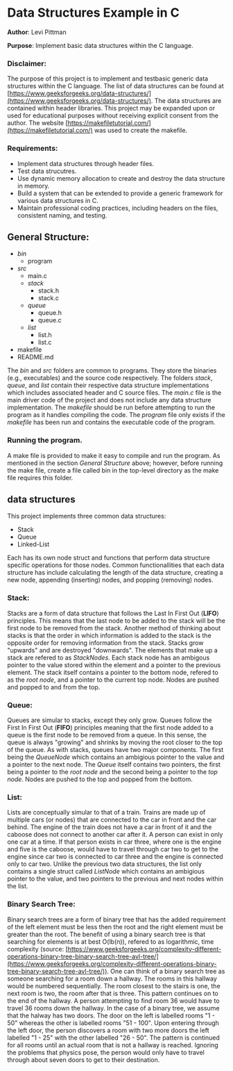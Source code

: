 # Data Structures Example in C

**Author**: Levi Pittman

**Purpose**: Implement basic data structures within the C language.

### Disclaimer:

The purpose of this project is to implement and testbasic generic data structures within the C language. The list of data
structures can be found at [https://www.geeksforgeeks.org/data-structures/](https://www.geeksforgeeks.org/data-structures/). The
data structures are contained within header libraries. This project may be expanded upon or used for educational purposes without
receiving explicit consent from the author. The website [https://makefiletutorial.com/](https://makefiletutorial.com/) was used to 
create the makefile.

### Requirements:
* Implement data structures through header files.
* Test data strucutres.
* Use dynamic memory allocation to create and destroy the data structure in memory.
* Build a system that can be extended to provide a generic framework for various data structures in C.
* Maintain professional coding practices, including headers on the files, consistent naming, and testing.

## General Structure:
* *bin*
  * program
* *src*
  * main.c
  * *stack*
    * stack.h
    * stack.c
  * *queue*
    * queue.h
    * queue.c
  * *list*
    * list.h
    * list.c
* makefile
* README.md

The *bin* and *src* folders are common to programs. They store the binaries (e.g., executables) and the source
code respectively. The folders *stack*, *queue*, and *list* contain their respective data structure implementations
which includes associated header and C source files. The *main.c* file is the main driver code of the project and
does not include any data structure implementation. The *makefile* should be run before attempting to run the program
as it handles compiling the code. The *program* file only exists if the *makefile* has been run and contains the 
executable code of the program.

### Running the program.

A make file is provided to make it easy to compile and run the program. As mentioned in the section *General Structure* above; 
however, before running the make file, create a file called bin in the top-level directory as the make file requires this folder.

## data structures

This project implements three common data structures:
 * Stack
 * Queue
 * Linked-List

Each has its own node struct and functions that perform data structure specific operations for those nodes. Common
functionallities that each data structure has include calculating the length of the data structure, creating a new node,
appending (inserting) nodes, and popping (removing) nodes.

### Stack:

Stacks are a form of data structure that follows the Last In First Out (**LIFO**) principles. This means that the last
node to be added to the stack will be the first node to be removed from the stack. Another method of thinking about 
stacks is that the order in which information is added to the stack is the opposite order for removing information from
the stack. Stacks grow "upwards" and are destroyed "downwards". The elements that make up a stack are refered to as 
*StackNodes*. Each stack node has an ambigous pointer to the value stored within the element and a pointer to the previous
element. The stack itself contains a pointer to the bottom node, refered to as the *root node*, and a pointer to the current
top node. Nodes are pushed and popped to and from the top.

### Queue:

Queues are simular to stacks, except they only grow. Queues follow the First In First Out (**FIFO**) principles meaning that
the first node added to a queue is the first node to be removed from a queue. In this sense, the queue is always "growing" and 
shrinks by moving the root closer to the top of the queue. As with stacks, queues have two major components. The first 
being the *QueueNode* which contains an ambigious pointer to the value and a pointer to the next node. The *Queue* itself
contains two pointers, the first being a pointer to the *root node* and the second being a pointer to the *top node*. Nodes
are pushed to the top and popped from the bottom.

### List:

Lists are conceptually simular to that of a train. Trains are made up of multiple cars (or nodes) that are connected to the car in 
front and the car behind. The engine of the train does not have a car in front of it and the caboose does not connect to another 
car after it. A person can exist in only one car at a time. If that person exists in car three, where one is the engine and five 
is the caboose, would have to travel through car two to get to the engine since car two is connected to car three and the engine
is connected only to car two. Unlike the previous two data structures, the list only contains a single struct called *ListNode*
which contains an ambigious pointer to the value, and two pointers to the previous and next nodes within the list.

### Binary Search Tree:

Binary search trees are a form of binary tree that has the added requirement of the left element must be less then the root and the
right element must be greater than the root. The benefit of using a binary search tree is that searching for elements is at best
O(lb(n)), refered to as logarithmic, time complexity (source:  [https://www.geeksforgeeks.org/complexity-different-operations-binary-tree-binary-search-tree-avl-tree/](https://www.geeksforgeeks.org/complexity-different-operations-binary-tree-binary-search-tree-avl-tree/)). One can think of a binary search tree
as someone searching for a room down a hallway. The rooms in this hallway would be numbered sequentially. The room closest to the 
stairs is one, the next room is two, the room after that is three. This pattern continues on to the end of the hallway. A person 
attempting to find room 36 would have to travel 36 rooms down the hallway. In the case of a binary tree, we assume that the halway 
has two doors. The door on the left is labelled rooms "1 - 50" whereas the other is labelled rooms "51 - 100". Upon entering 
through the left door, the person discovers a room with two more doors the left labelled "1 - 25" with the other labelled "26 - 50".
The pattern is continued for all rooms until an actual room that is not a hallway is reached. Ignoring the problems that physics 
pose, the person would only have to travel through about seven doors to get to their destination. 